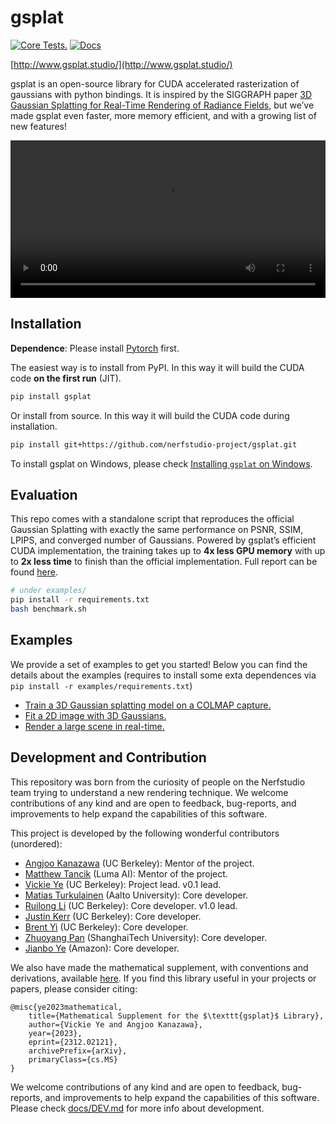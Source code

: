 # gsplat

[![Core Tests.](https://github.com/nerfstudio-project/gsplat/actions/workflows/core_tests.yml/badge.svg?branch=main)](https://github.com/nerfstudio-project/gsplat/actions/workflows/core_tests.yml)
[![Docs](https://github.com/nerfstudio-project/gsplat/actions/workflows/doc.yml/badge.svg?branch=main)](https://github.com/nerfstudio-project/gsplat/actions/workflows/doc.yml)

[http://www.gsplat.studio/](http://www.gsplat.studio/)

gsplat is an open-source library for CUDA accelerated rasterization of gaussians with python bindings. It is inspired by the SIGGRAPH paper [3D Gaussian Splatting for Real-Time Rendering of Radiance Fields](https://repo-sam.inria.fr/fungraph/3d-gaussian-splatting/), but we’ve made gsplat even faster, more memory efficient, and with a growing list of new features! 

<div align="center">
  <video src="https://github.com/nerfstudio-project/gsplat/assets/10151885/e60f7603-3c8a-4d05-a3ae-e382507eb043" width="100%" />
</div>

## Installation

**Dependence**: Please install [Pytorch](https://pytorch.org/get-started/locally/) first.

The easiest way is to install from PyPI. In this way it will build the CUDA code **on the first run** (JIT).

```bash
pip install gsplat
```

Or install from source. In this way it will build the CUDA code during installation.

```bash
pip install git+https://github.com/nerfstudio-project/gsplat.git
```

To install gsplat on Windows, please check [Installing `gsplat` on Windows](./docs/INSTALL_WIN.md).

## Evaluation

This repo comes with a standalone script that reproduces the official Gaussian Splatting with exactly the same performance on PSNR, SSIM, LPIPS, and converged number of Gaussians. Powered by gsplat’s efficient CUDA implementation, the training takes up to **4x less GPU memory** with up to **2x less time** to finish than the official implementation. Full report can be found [here](https://docs.gsplat.studio/main/tests/eval.html).

```bash
# under examples/
pip install -r requirements.txt
bash benchmark.sh
```

## Examples

We provide a set of examples to get you started! Below you can find the details about
the examples (requires to install some exta dependences via `pip install -r examples/requirements.txt`)

- [Train a 3D Gaussian splatting model on a COLMAP capture.](https://docs.gsplat.studio/main/examples/colmap.html)
- [Fit a 2D image with 3D Gaussians.](https://docs.gsplat.studio/main/examples/image.html)
- [Render a large scene in real-time.](https://docs.gsplat.studio/main/examples/large_scale.html)


## Development and Contribution

This repository was born from the curiosity of people on the Nerfstudio team trying to understand a new rendering technique. We welcome contributions of any kind and are open to feedback, bug-reports, and improvements to help expand the capabilities of this software.

This project is developed by the following wonderful contributors (unordered):

- [Angjoo Kanazawa](https://people.eecs.berkeley.edu/~kanazawa/) (UC Berkeley): Mentor of the project.
- [Matthew Tancik](https://www.matthewtancik.com/about-me) (Luma AI): Mentor of the project.
- [Vickie Ye](https://people.eecs.berkeley.edu/~vye/) (UC Berkeley): Project lead. v0.1 lead.
- [Matias Turkulainen](https://maturk.github.io/) (Aalto University): Core developer.
- [Ruilong Li](https://www.liruilong.cn/) (UC Berkeley): Core developer. v1.0 lead.
- [Justin Kerr](https://kerrj.github.io/) (UC Berkeley): Core developer.
- [Brent Yi](https://github.com/brentyi) (UC Berkeley): Core developer.
- [Zhuoyang Pan](https://panzhy.com/) (ShanghaiTech University): Core developer.
- [Jianbo Ye](http://www.jianboye.org/) (Amazon): Core developer.

We also have made the mathematical supplement, with conventions and derivations, available [here](https://arxiv.org/abs/2312.02121). If you find this library useful in your projects or papers, please consider citing:

```
@misc{ye2023mathematical,
    title={Mathematical Supplement for the $\texttt{gsplat}$ Library}, 
    author={Vickie Ye and Angjoo Kanazawa},
    year={2023},
    eprint={2312.02121},
    archivePrefix={arXiv},
    primaryClass={cs.MS}
}
```

We welcome contributions of any kind and are open to feedback, bug-reports, and improvements to help expand the capabilities of this software. Please check [docs/DEV.md](docs/DEV.md) for more info about development.
